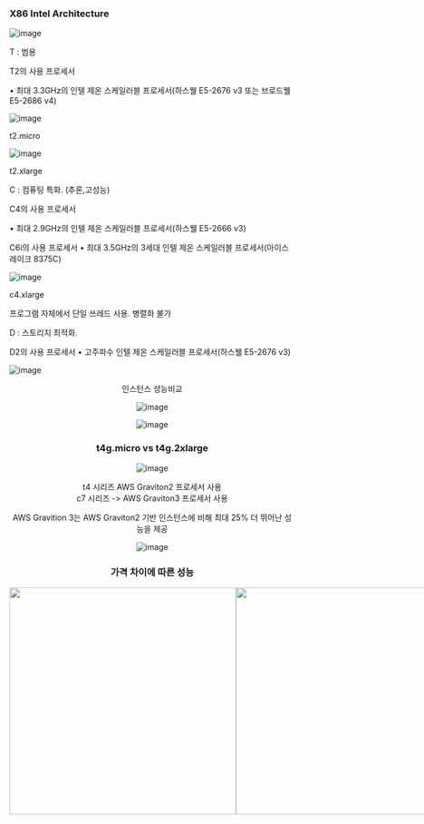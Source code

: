 <H3>X86 Intel Architecture</H3>

![image](https://github.com/koorukuroo/pda_4th/assets/68230815/848f8cc2-5afc-44fa-93f0-49dd55ab1abf)


T : 범용

T2의 사용 프로세서

 • 최대 3.3GHz의 인텔 제온 스케일러블 프로세서(하스웰 E5-2676 v3 또는 브로드웰 E5-2686 v4)

![image](https://github.com/koorukuroo/pda_4th/assets/68230815/0c6e9e0d-b02f-4c91-baa5-13465c88d4f7)


t2.micro

![image](https://github.com/koorukuroo/pda_4th/assets/68230815/0401cc09-48f6-4971-adad-257ce58c1e29)


t2.xlarge

C : 컴퓨팅 특화. (추론,고성능)

C4의 사용 프로세서 

 • 최대 2.9GHz의 인텔 제온 스케일러블 프로세서(하스웰 E5-2666 v3)

C6i의 사용 프로세서 
 • 최대 3.5GHz의 3세대 인텔 제온 스케일러블 프로세서(아이스 레이크 8375C)

![image](https://github.com/koorukuroo/pda_4th/assets/68230815/4c216f5b-8e9f-4371-9979-2604592b5046)


c4.xlarge

프로그램 자체에서 단일 쓰레드 사용. 병렬화 불가

D : 스토리지 최적화.

D2의 사용 프로세서
 • 고주파수 인텔 제온 스케일러블 프로세서(하스웰 E5-2676 v3)

![image](https://github.com/koorukuroo/pda_4th/assets/68230815/22d4c844-c3eb-4969-a639-c182fe2ff890)    





<div align="center">
인스턴스 성능비교
</div>
    
<div align="center">

![image](https://github.com/JangHoIk1/AWS/assets/94967088/a35c29fb-d703-4618-a890-a388e88cef5b)

![image](https://github.com/JangHoIk1/AWS/assets/94967088/5f75b723-9cb0-46bd-8e38-63b2200f3a78)        


</div>




<div align="center">
<H3>t4g.micro vs t4g.2xlarge</H3>

![image](https://github.com/JangHoIk1/AWS/assets/94967088/75ae2a07-5fd7-4caa-86dc-af7a49bd16ec)


t4 시리즈  AWS Graviton2 프로세서 사용  
c7 시리즈 -> AWS Graviton3 프로세서 사용


AWS Gravition 3는 AWS Graviton2 기반 인스턴스에 비해 최대 25% 더 뛰어난 성능을 제공



![image](https://github.com/JangHoIk1/AWS/assets/94967088/451fe4dc-83d9-49eb-881b-ad36524d9ef5)


</div>


<div align="center">
<H3>가격 차이에 따른 성능</H3>
</div>


<div style="display: flex; flex-direction: row;">
    <img src="https://github.com/JangHoIk1/AWS/assets/94967088/5ea9fd5e-5660-429f-a569-8c2a59722444" width="400" />
    <img src="https://github.com/JangHoIk1/AWS/assets/94967088/017a1ba1-22cf-4531-8a39-58208e85d72d" width="400" />
</div>